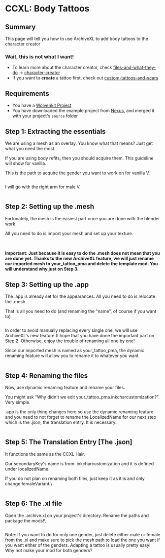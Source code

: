 # CCXL: Body Tattoos



## Summary

This page will tell you how to use ArchiveXL to add body tattoos to the character creator

### Wait, this is not what I want!

* To learn more about the character creator, check [files-and-what-they-do](../../../files-and-what-they-do/ "mention") -> [character-creator](../../../files-and-what-they-do/file-formats/character-creator/ "mention")
* If you want to **create** a tattoo first, check out [custom-tattoos-and-scars](../../../../modding-guides/npcs/custom-tattoos-and-scars/ "mention")

## Requirements

* You have a [Wolvenkit Project](https://app.gitbook.com/s/-MP_ozZVx2gRZUPXkd4r/wolvenkit-app/usage/wolvenkit-projects)
* You have downloaded the example project from [Nexus](https://www.nexusmods.com/cyberpunk2077/mods/19903/), and merged it with your project's `source` folder

## Step 1: Extracting the essentials

We are using a mesh as an overlay. You know what that means? Just get what you need the most.

If you are using body refits, then you should acquire them. This guideline will show for vanilla.



This is the path to acquire the gender you want to work on for vanilla V.

<figure><img src="../../../../.gitbook/assets/image.png" alt=""><figcaption></figcaption></figure>

I will go with the right arm for male V.

<figure><img src="../../../../.gitbook/assets/image (1).png" alt=""><figcaption></figcaption></figure>



## Step 2: Setting up the .mesh

Fortunately, the mesh is the easiest part once you are done with the blender work.

All you need to do is import your mesh and set up your texture.

<figure><img src="../../../../.gitbook/assets/image (3).png" alt=""><figcaption></figcaption></figure>

<div align="left"><figure><img src="../../../../.gitbook/assets/image (6).png" alt=""><figcaption></figcaption></figure></div>

#### Important: Just because it is easy to do the .mesh does not mean that you are done yet. Thanks to the new ArchiveXL feature, we will just rename our imported mesh to your\_tattoo\_pma and delete the template mod. You will understand why just on Step 3.



## Step 3: Setting up the .app

The .app is already set for the appearances. All you need to do is relocate the .mesh

That is all you need to do (and renaming the "name", of course if you want to)

<figure><img src="../../../../.gitbook/assets/image (7).png" alt=""><figcaption></figcaption></figure>

In order to avoid manually replacing every single one, we will use ArchiveXL's new feature (I hope that you have done the important part on Step 2. Otherwise, enjoy the trouble of renaming all one by one!

Since our imported mesh is named as your\_tattoo\_pma, the dynamic renaming feature will allow you to rename it to whatever you want

<figure><img src="../../../../.gitbook/assets/image (9).png" alt=""><figcaption></figcaption></figure>



## Step 4: Renaming the files

Now, use dynamic renaming feature and rename your files.

You might ask "Why didn't we edit your\_tattoo\_pma.inkcharcustomization?". Very simple.

.app is the only thing changes here so use the dynamic renaming feature and you need to not forget to rename the LocalizedName for our next step which is the .json, the translation entry. It is necessary.

<figure><img src="../../../../.gitbook/assets/image (11).png" alt=""><figcaption></figcaption></figure>



## Step 5: The Translation Entry \[The .json]

It functions the same as the CCXL Hair.

Our secondaryKey's name is from .inkcharcustomization and it is defined under localizedName.

If you do not plan on renaming both files, just keep it as it is and only change femaleVariant.\


<figure><img src="../../../../.gitbook/assets/image (12).png" alt=""><figcaption></figcaption></figure>



## Step 6: The .xl file

Open the .archive.xl on your project's directory. Rename the paths and package the mods!\


<figure><img src="../../../../.gitbook/assets/image (13).png" alt=""><figcaption></figcaption></figure>

Note: If you want to do for only one gender, just delete either male or female from the .xl and make sure to pick the mesh path to load the one you want if you want either of the genders. Adapting a tattoo is usually pretty easy! Why not make your mod for both genders?
